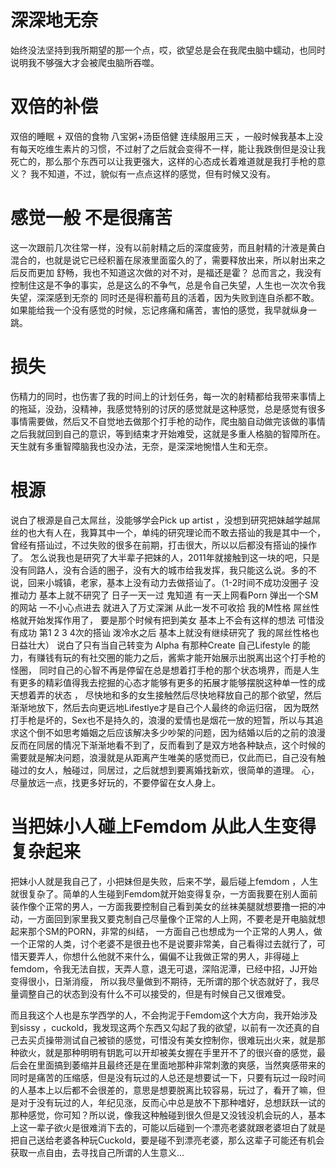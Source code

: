 
# 深深地无奈

始终没法坚持到我所期望的那一个点，哎，欲望总是会在我爬虫脑中蠕动，也同时说明我不够强大才会被爬虫脑所吞噬。

# 双倍的补偿  

双倍的睡眠 + 双倍的食物  八宝粥+汤臣倍健 连续服用三天   ，一般时候我基本上没有每天吃维生素片的习惯，不过射了之后就会变得不一样，能让我跌倒但是没让我
死亡的，那么那个东西可以让我更强大，这样的心态成长着难道就是我打手枪的意义？ 我不知道，不过，貌似有一点点这样的感觉，但有时候又没有。

# 感觉一般 不是很痛苦

这一次跟前几次往常一样，没有以前射精之后的深度疲劳，而且射精的汁液是黄白混合的，也就是说它已经积蓄在尿液里面蛮久的了，需要释放出来，所以射出来之后反而更加
舒畅，我也不知道这次做的对不对，是福还是霍？    总而言之，我没有控制住这是不争的事实，总是这么的不争气，总是令自己失望，人生也一次次令我失望，深深感到无奈的
同时还是得积蓄苟且的活着，因为失败到连自杀都不敢。  如果能给我一个没有感觉的时候，忘记疼痛和痛苦，害怕的感觉，我早就纵身一跳。

# 损失

伤精力的同时，也伤害了我的时间上的计划任务，每一次的射精都给我带来事情上的拖延，没劲，没精神，我感觉特别的讨厌的感觉就是这种感觉，总是感觉有很多事情需要做，然后又不自觉地去做那个打手枪的动作，爬虫脑自动做完该做的事情之后我就回到自己的意识，等到结束才开始难受，这就是多重人格脑的智障所在。天生就有多重智障脑我也没办法，无奈，是深深地惋惜人生和无奈。


# 根源

说白了根源是自己太屌丝，没能够学会Pick up artist ，没想到研究把妹越学越屌丝的也大有人在，我算其中一个，单纯的研究理论而不敢去搭讪的我是其中一个，曾经有搭讪过，不过失败的很多在前期，打击很大，所以以后都没有搭讪的操作了。 怎么说我也是研究了大半辈子把妹的人，2011年就接触到这一块的吧，只是没有同路人，没有合适的圈子，没有大的城市给我发挥，我只能这么说。多的不说，回来小城镇，老家，基本上没有动力去做搭讪了。（1-2时间不成功没圈子 没推动力 基本上就不研究了 日子一天一过 鬼知道 有一天上网看Porn 弹出一个SM的网站 一不小心点进去 就进入了万丈深渊 从此一发不可收拾 我的M性格 屌丝性格就开始发挥作用了， 要是那个时候有把到美女 基本上不会有这样的想法 可惜没有成功 第1 2 3 4次的搭讪 泼冷水之后 基本上就没有继续研究了 我的屌丝性格也日益壮大）  说白了只有当自己转变为 Alpha 有那种Create 自己Lifestyle 的能力，有赚钱有玩的有社交圈的能力之后，酱紫才能开始展示出脱离出这个打手枪的怪圈，  同时自己的心智不再是停留在总是想着打手枪的那个状态境界，而是人生有更多的精彩值得我去挖掘的心态才能够有更多的拓展才能够摆脱这种单一性的成天想着弄的状态 ， 尽快地和多的女生接触然后尽快地释放自己的那个欲望，然后渐渐地放下，然后去向更远地Lifestlye才是自己个人最终的命运归宿， 因为既然打手枪是坏的，Sex也不是持久的，浪漫的爱情也是烟花一放的短暂，所以与其追求这个倒不如思考婚姻之后应该解决多少吵架的问题，因为结婚以后的之前的浪漫反而在同居的情况下渐渐地看不到了，反而看到了是双方地各种缺点，这个时候的需要就是解决问题，浪漫就是从距离产生唯美的感觉而已，仅此而已，自己没有触碰过的女人，触碰过，同居过，之后就想到要离婚找新欢，很简单的道理。 心，尽量放远一点，找更多好玩的，不要停留在女人身上。


# 当把妹小人碰上Femdom 从此人生变得复杂起来

把妹小人就是我自己了，小把妹但是失败，后来不学，最后碰上femdom ，人生就很复杂了。简单的人生碰到Femdom就开始变得复杂，一方面我要在别人面前装作像个正常的男人，一方面我要控制自己看到美女的丝袜美腿就想要撸一把的冲动，一方面回到家里我又要克制自己尽量像个正常的人上网，不要老是开电脑就想起来那个SM的PORN，非常的纠结， 一方面自己也想成为一个正常的人男人，做一个正常的人类，讨个老婆不是很丑也不是说要非常美，自己看得过去就行了，可惜天要弄人，你想什么他就不来什么，偏偏不让我做正常的男人，非得碰上femdom，令我无法自拔，天弄人意，退无可退，深陷泥潭，已经中招，JJ开始变得很小，日渐消瘦，  所以我尽量做到不期待，无所谓的那个状态就好了，我尽量调整自己的状态到没有什么不可以接受的，但是有时候自己又很难受。

而且我这个人也是东学西学的人，不会拘泥于Femdom这个大方向，我开始涉及到sissy ，cuckold，我发现这两个东西又勾起了我的欲望，以前有一次还真的自己去买贞操带测试自己被锁的感觉，可惜没有美女控制你，很难玩出火来，就是那种欲火，就是那种明明有钥匙可以开却被美女握在手里开不了的很兴奋的感觉，最后会在里面搞到萎缩并且最终还是在里面地那种非常刺激的爽感，当然爽感带来的同时是痛苦的压缩感，但是没有玩过的人总还是想要试一下，只要有玩过一段时间的人基本上以后都不会很差的，意思是想要脱离比较容易，玩过了，看开了嘛，但是对于没有玩过的人，年纪见涨，反而心中总是放不下那种嗜好，总想跃跃一试的那种感觉，你可知？所以说，像我这种触碰到很久但是又没钱没机会玩的人，基本上这一辈子欲火是很难消下去的，可能以后碰到一个漂亮老婆就跟老婆坦白了就是把自己送给老婆各种玩Cuckold，要是碰不到漂亮老婆，那么这辈子可能还有机会获取一点自由，去寻找自己所谓的人生意义...

